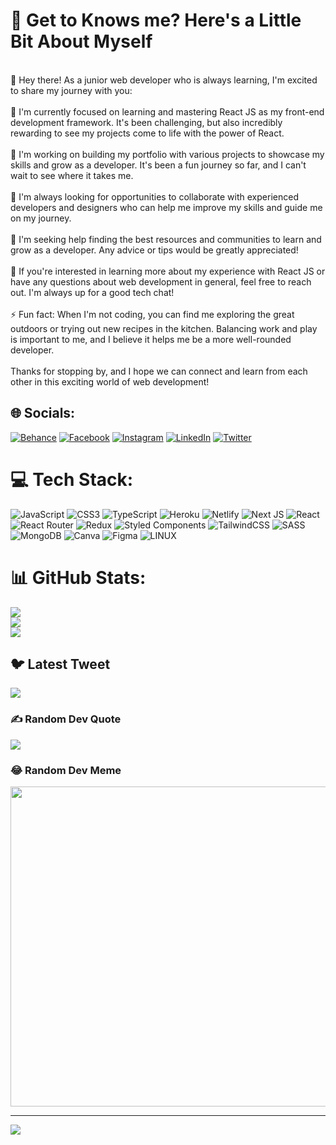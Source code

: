 # 💫 Get to Knows me? Here's a Little Bit About Myself
<br>
👋 Hey there! As a junior web developer who is always learning, I'm excited to share my journey with you:<br><br>🌱 I'm currently focused on learning and mastering React JS as my front-end development framework. It's been challenging, but also incredibly rewarding to see my projects come to life with the power of React.<br><br>🔭 I'm working on building my portfolio with various projects to showcase my skills and grow as a developer. It's been a fun journey so far, and I can't wait to see where it takes me.<br><br>👯 I'm always looking for opportunities to collaborate with experienced developers and designers who can help me improve my skills and guide me on my journey.<br><br>🤝 I'm seeking help finding the best resources and communities to learn and grow as a developer. Any advice or tips would be greatly appreciated!<br><br>💬 If you're interested in learning more about my experience with React JS or have any questions about web development in general, feel free to reach out. I'm always up for a good tech chat!<br><br>⚡ Fun fact: When I'm not coding, you can find me exploring the great outdoors or trying out new recipes in the kitchen. Balancing work and play is important to me, and I believe it helps me be a more well-rounded developer.<br><br>Thanks for stopping by, and I hope we can connect and learn from each other in this exciting world of web development!<br>


## 🌐 Socials:
[![Behance](https://img.shields.io/badge/Behance-1769ff?logo=behance&logoColor=white)](https://behance.net/senbagiimracca) [![Facebook](https://img.shields.io/badge/Facebook-%231877F2.svg?logo=Facebook&logoColor=white)](https://facebook.com/imranhrafi) [![Instagram](https://img.shields.io/badge/Instagram-%23E4405F.svg?logo=Instagram&logoColor=white)](https://instagram.com/imranhrafi) [![LinkedIn](https://img.shields.io/badge/LinkedIn-%230077B5.svg?logo=linkedin&logoColor=white)](https://linkedin.com/in/imranhrafi) [![Twitter](https://img.shields.io/badge/Twitter-%231DA1F2.svg?logo=Twitter&logoColor=white)](https://twitter.com/imranhrafi) 

# 💻 Tech Stack:
![JavaScript](https://img.shields.io/badge/javascript-%23323330.svg?style=flat&logo=javascript&logoColor=%23F7DF1E) ![CSS3](https://img.shields.io/badge/css3-%231572B6.svg?style=flat&logo=css3&logoColor=white) ![TypeScript](https://img.shields.io/badge/typescript-%23007ACC.svg?style=flat&logo=typescript&logoColor=white) ![Heroku](https://img.shields.io/badge/heroku-%23430098.svg?style=flat&logo=heroku&logoColor=white) ![Netlify](https://img.shields.io/badge/netlify-%23000000.svg?style=flat&logo=netlify&logoColor=#00C7B7) ![Next JS](https://img.shields.io/badge/Next-black?style=flat&logo=next.js&logoColor=white) ![React](https://img.shields.io/badge/react-%2320232a.svg?style=flat&logo=react&logoColor=%2361DAFB) ![React Router](https://img.shields.io/badge/React_Router-CA4245?style=flat&logo=react-router&logoColor=white) ![Redux](https://img.shields.io/badge/redux-%23593d88.svg?style=flat&logo=redux&logoColor=white) ![Styled Components](https://img.shields.io/badge/styled--components-DB7093?style=flat&logo=styled-components&logoColor=white) ![TailwindCSS](https://img.shields.io/badge/tailwindcss-%2338B2AC.svg?style=flat&logo=tailwind-css&logoColor=white) ![SASS](https://img.shields.io/badge/SASS-hotpink.svg?style=flat&logo=SASS&logoColor=white) ![MongoDB](https://img.shields.io/badge/MongoDB-%234ea94b.svg?style=flat&logo=mongodb&logoColor=white) ![Canva](https://img.shields.io/badge/Canva-%2300C4CC.svg?style=flat&logo=Canva&logoColor=white) 	![Figma](https://img.shields.io/badge/figma-%23F24E1E.svg?style=flat&logo=figma&logoColor=white) ![LINUX](https://img.shields.io/badge/Linux-FCC624?style=flat&logo=linux&logoColor=black)
# 📊 GitHub Stats:
![](https://github-readme-stats.vercel.app/api?username=imranhrafi&theme=dark&hide_border=false&include_all_commits=true&count_private=true)<br/>
![](https://github-readme-streak-stats.herokuapp.com/?user=imranhrafi&theme=dark&hide_border=false)<br/>
![](https://github-readme-stats.vercel.app/api/top-langs/?username=imranhrafi&theme=dark&hide_border=false&include_all_commits=true&count_private=true&layout=compact)

## 🐦 Latest Tweet
[![](https://gtce.itsvg.in/api?username=imranhrafi)](https://github.com/VishwaGauravIn/github-twitter-card-embed)

### ✍️ Random Dev Quote
![](https://quotes-github-readme.vercel.app/api?type=horizontal&theme=radical)

### 😂 Random Dev Meme
<img src="https://random-memer.herokuapp.com/" width="512px"/>

---
[![](https://visitcount.itsvg.in/api?id=imranhrafi&icon=0&color=0)](https://visitcount.itsvg.in)

